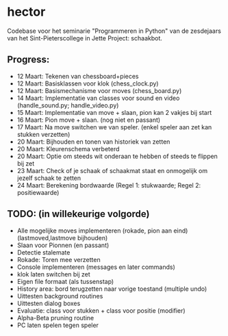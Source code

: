 # hector
Codebase voor het seminarie "Programmeren in Python" van de zesdejaars van het Sint-Pieterscollege in Jette 
Project: schaakbot.

## Progress:
* 12 Maart: Tekenen van chessboard+pieces
* 12 Maart: Basisklassen voor klok (chess_clock.py)
* 12 Maart: Basismechanisme voor moves (chess_board.py)
* 14 Maart: Implementatie van classes voor sound en video (handle_sound.py; handle_video.py)
* 15 Maart: Implementatie van move + slaan, pion kan 2 vakjes bij start
* 16 Maart: Pion move + slaan. (nog niet en passant)
* 17 Maart: Na move switchen we van speler. (enkel speler aan zet kan stukken verzetten)
* 20 Maart: Bijhouden en tonen van historiek van zetten
* 20 Maart: Kleurenschema verbeterd
* 20 Maart: Optie om steeds wit onderaan te hebben of steeds te flippen bij zet
* 23 Maart: Check of je schaak of schaakmat staat en onmogelijk om jezelf schaak te zetten
* 24 Maart: Berekening bordwaarde (Regel 1: stukwaarde; Regel 2: positiewaarde)
## TODO: (in willekeurige volgorde)
* Alle mogelijke moves implementeren (rokade, pion aan eind)(lastmoved,lastmove bijhouden)
* Slaan voor Pionnen (en passant)
* Detectie stalemate
* Rokade: Toren mee verzetten
* Console implementeren (messages en later commands)
* klok laten switchen bij zet
* Eigen file formaat (als tussenstap)
* History area: bord terugzetten naar vorige toestand (multiple undo)
* Uittesten background routines
* Uittesten dialog boxes
* Evaluatie: class voor stukken + class voor positie (modifier)
* Alpha-Beta pruning routine
* PC laten spelen tegen speler
